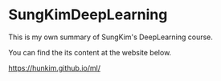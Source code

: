 # SungKimDeepLearning



This is my own summary of SungKim's DeepLearning  course.



You can find the its content at the website below.

https://hunkim.github.io/ml/
